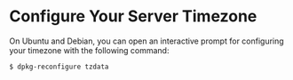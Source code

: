 # Configure Your Server Timezone


On Ubuntu and Debian, you can open an interactive prompt for configuring
your timezone with the following command:

```bash
$ dpkg-reconfigure tzdata
```
